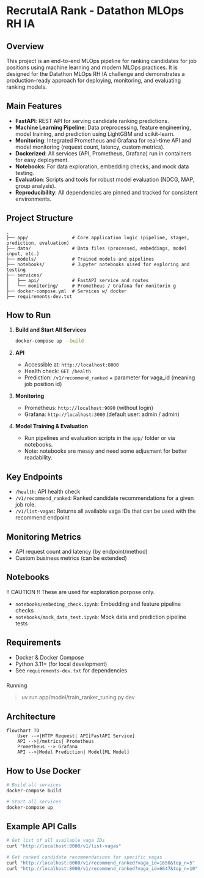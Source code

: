 # RecrutaIA Rank - Datathon MLOps RH IA

## Overview

This project is an end-to-end MLOps pipeline for ranking candidates for job positions using machine learning and modern MLOps practices. It is designed for the Datathon MLOps RH IA challenge and demonstrates a production-ready approach for deploying, monitoring, and evaluating ranking models.

## Main Features

- **FastAPI**: REST API for serving candidate ranking predictions.
- **Machine Learning Pipeline**: Data preprocessing, feature engineering, model training, and prediction using LightGBM and scikit-learn.
- **Monitoring**: Integrated Prometheus and Grafana for real-time API and model monitoring (request count, latency, custom metrics).
- **Dockerized**: All services (API, Prometheus, Grafana) run in containers for easy deployment.
- **Notebooks**: For data exploration, embedding checks, and mock data testing.
- **Evaluation**: Scripts and tools for robust model evaluation (NDCG, MAP, group analysis).
- **Reproducibility**: All dependencies are pinned and tracked for consistent environments.

## Project Structure

```
.
├── app/                # Core application logic (pipeline, stages, prediction, evaluation)
├── data/               # Data files (processed, embeddings, model input, etc.)
├── models/             # Trained models and pipelines
├── notebooks/          # Jupyter notebooks uised for exploring and testing
├── services/
│   ├── api/            # FastAPI service and routes
│   └── monitoring/     # Prometheus / Grafana for monitorin g
├── docker-compose.yml  # Services w/ docker
├── requirements-dev.txt    
```

## How to Run

1. **Build and Start All Services**  
   ```bash
   docker-compose up --build
   ```

2. **API**  
   - Accessible at: `http://localhost:8000`
   - Health check: `GET /health`
   - Prediction: `/v1/recommend_ranked` + parameter for vaga_id (meaning job position id)

3. **Monitoring**  
   - Prometheus: `http://localhost:9090` (without login)
   - Grafana: `http://localhost:3000` (default user: admin / admin)

4. **Model Training & Evaluation**  
   - Run pipelines and evaluation scripts in the `app/` folder or via notebooks.
   * Note: notebooks are messy and need some adjusment for better readability.

## Key Endpoints

- `/health`: API health check
- `/v1/recommend_ranked`: Ranked candidate recommendations for a given job role.
- `/v1/list-vagas`: Returns all available vaga IDs that can be used with the recommend endpoint

## Monitoring Metrics

- API request count and latency (by endpoint/method)
- Custom business metrics (can be extended)

## Notebooks
!! CAUTION !! These are used for exploration porpose only.
- `notebooks/embeding_check.ipynb`: Embedding and feature pipeline checks
- `notebooks/mock_data_test.ipynb`: Mock data and prediction pipeline tests

## Requirements

- Docker & Docker Compose
- Python 3.11+ (for local development)
- See `requirements-dev.txt` for dependencies


### 

Running

> uv run app/model/train_ranker_tuning.py dev

## Architecture

```mermaid
flowchart TD
    User -->|HTTP Request| API[FastAPI Service]
    API -->|/metrics| Prometheus
    Prometheus --> Grafana
    API -->|Model Prediction| Model[ML Model]
```

## How to Use Docker

```bash
# Build all services 
docker-compose build

# Start all services
docker-compose up

```

## Example API Calls

```bash
# Get list of all available vaga IDs
curl "http://localhost:8000/v1/list-vagas"

# Get ranked candidate recommendations for specific vagas
curl "http://localhost:8000/v1/recommend_ranked?vaga_id=1650&top_n=5"
curl "http://localhost:8000/v1/recommend_ranked?vaga_id=6647&top_n=10"
```

